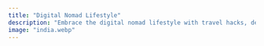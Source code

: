 ```yaml
---
title: "Digital Nomad Lifestyle"
description: "Embrace the digital nomad lifestyle with travel hacks, destination guides, and remote work opportunities."
image: "india.webp"
---
```

